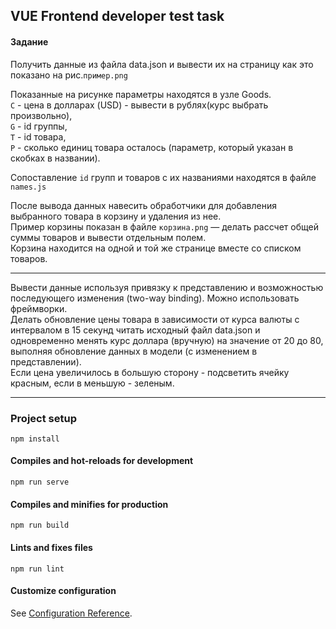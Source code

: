 ## VUE Frontend developer test task

#### Задание

Получить данные из файла data.json и вывести их на страницу как это показано на рис.`пример.png`

Показанные на рисунке параметры находятся в узле Goods.   
`C` - цена в долларах (USD) - вывести в рублях(курс выбрать произвольно),   
`G` - id группы,   
`T` - id товара,   
`P` - сколько единиц товара осталось (параметр, который указан в скобках в названии).  

Cопоставление `id` групп и товаров с их названиями находятся в файле `names.js`

После вывода данных навесить обработчики для добавления выбранного товара в корзину и удаления из нее.   
Пример корзины показан в файле `корзина.png` — делать рассчет общей суммы товаров и вывести отдельным полем.  
Корзина находится на одной и той же странице вместе со списком товаров.

***
Вывести данные используя привязку к представлению и возможностью последующего изменения (two-way binding). Можно использовать фреймворки.   
Делать обновление цены товара в зависимости от курса валюты с интервалом в 15 секунд читать исходный файл data.json и одновременно менять курс доллара (вручную) на значение от 20 до 80, выполняя обновление данных в модели (с изменением в представлении).  
Если цена увеличилось в большую сторону - подсветить ячейку красным, если в меньшую - зеленым.

***

### Project setup
```
npm install
```

#### Compiles and hot-reloads for development
```
npm run serve
```

#### Compiles and minifies for production
```
npm run build
```


#### Lints and fixes files
```
npm run lint
```

#### Customize configuration
See [Configuration Reference](https://cli.vuejs.org/config/).
